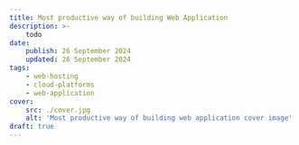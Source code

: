 ```yaml
---
title: Most productive way of building Web Application
description: >-
    todo
date:
    publish: 26 September 2024
    updated: 26 September 2024
tags:
    - web-hosting
    - cloud-platforms
    - web-application
cover:
    src: ./cover.jpg
    alt: 'Most productive way of building web application cover image'
draft: true
---
```


